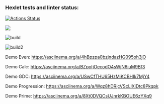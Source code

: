 ### Hexlet tests and linter status:
[![Actions Status](https://github.com/Plasticc66/java-project-lvl1/workflows/hexlet-check/badge.svg)](https://github.com/Plasticc66/java-project-lvl1/actions)


<a href="https://codeclimate.com/github/codeclimate/codeclimate/maintainability"><img src="https://api.codeclimate.com/v1/badges/a99a88d28ad37a79dbf6/maintainability" /></a>

![build](https://github.com/Plasticc66/java-project-lvl1/actions/workflows/build-gradle.yml/badge.svg)

![build2](https://github.com/Plasticc66/java-project-lvl1/actions/workflows/learn-github-actions.yml/badge.svg)

Demo Even: https://asciinema.org/a/4hBpzpa0bzjndazHG095oh3jO

Demo Calc: https://asciinema.org/a/BZpotjOecodO4sWjN6iuM9Bf3

Demo GDC: https://asciinema.org/a/USwCfTHU65HzMiKCBHIk7MjY4

Demo Progression: https://asciinema.org/a/Wqz8hDRjcVScLlXiDtc8Pkqpk

Demo Prime: https://asciinema.org/a/8Xt0DVQCsUJnrkKBOUE6zYXq9
